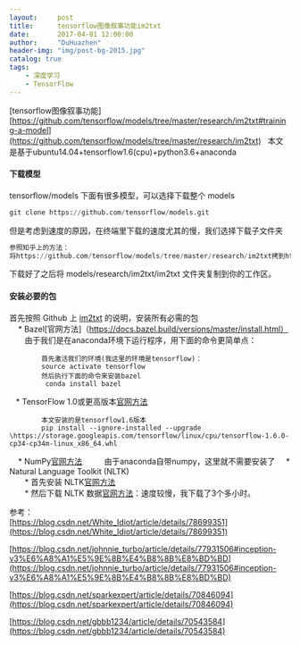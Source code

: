 ```yaml
---
layout:     post
title:      tensorflow图像叙事功能im2txt
date:       2017-04-01 12:00:00
author:     "DuHuazhen"
header-img: "img/post-bg-2015.jpg"
catalog: true
tags:
    - 深度学习
    - TensorFlow
---
```

[tensorflow图像叙事功能][https://github.com/tensorflow/models/tree/master/research/im2txt#training-a-model](https://github.com/tensorflow/models/tree/master/research/im2txt)  
本文是基于ubuntu14.04+tensorflow1.6(cpu)+python3.6+anaconda

#### 下载模型
tensorflow/models 下面有很多模型，可以选择下载整个 models
``` python
git clone https://github.com/tensorflow/models.git
``` 
但是考虑到速度的原因，在终端里下载的速度尤其的慢，我们选择下载子文件夹
```python
参照知乎上的方法：  
将https://github.com/tensorflow/models/tree/master/research/im2txt拷到http://kinolien.github.io/gitzip/中去，直接点击download即可下载。
```

下载好了之后将 models/research/im2txt/im2txt 文件夹复制到你的工作区。

#### 安装必要的包
首先按照 Github 上 [im2txt](https://github.com/tensorflow/models/tree/master/research/im2txt) 的说明，安装所有必需的包  
     * Bazel[官网方法]（https://docs.bazel.build/versions/master/install.html）
        由于我们是在anaconda环境下运行程序，用下面的命令更简单点：  
```pyhon
        首先激活我们的环境(我这里的环境是tensorflow)：
        source activate tensorflow
        然后执行下面的命令来安装bazel
         conda install bazel
 ```
     * TensorFlow 1.0或更高版本[官网方法](https://www.tensorflow.org/install/)  
```pyhon
        本文安装的是tensorflow1.6版本
        pip install --ignore-installed --upgrade \https://storage.googleapis.com/tensorflow/linux/cpu/tensorflow-1.6.0-cp34-cp34m-linux_x86_64.whl
```
     * NumPy[官网方法](https://www.scipy.org/install.html)  
        由于anaconda自带numpy，这里就不需要安装了
     * Natural Language Toolkit (NLTK)  
        * 首先安装 NLTK[官网方法](http://www.nltk.org/install.html)   
        * 然后下载 NLTK 数据[官网方法](http://www.nltk.org/data.html)：速度较慢，我下载了3个多小时。





参考：  
  [https://blog.csdn.net/White_Idiot/article/details/78699351](https://blog.csdn.net/White_Idiot/article/details/78699351) 
  
  [https://blog.csdn.net/johnnie_turbo/article/details/77931506#inception-v3%E6%A8%A1%E5%9E%8B%E4%B8%8B%E8%BD%BD](https://blog.csdn.net/johnnie_turbo/article/details/77931506#inception-v3%E6%A8%A1%E5%9E%8B%E4%B8%8B%E8%BD%BD)   
  
  [https://blog.csdn.net/sparkexpert/article/details/70846094](https://blog.csdn.net/sparkexpert/article/details/70846094) 
  
  [https://blog.csdn.net/gbbb1234/article/details/70543584](https://blog.csdn.net/gbbb1234/article/details/70543584)

